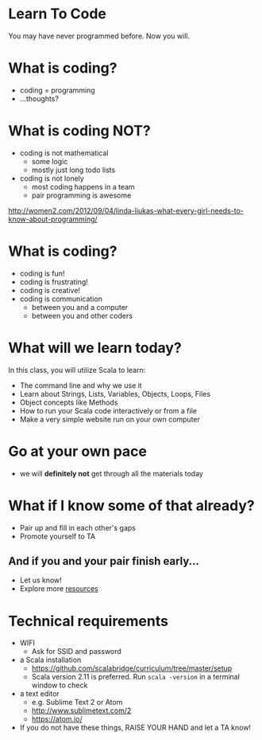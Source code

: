 <!-- next_step 'computers' -->

# Learn To Code

You may have never programmed before. Now you will.

# What is coding?

* coding = programming
* ...thoughts?

# What is coding NOT?

* coding is not mathematical
  * some logic
  * mostly just long todo lists
* coding is not lonely
  * most coding happens in a team
  * pair programming is awesome

<http://women2.com/2012/09/04/linda-liukas-what-every-girl-needs-to-know-about-programming/>

# What is coding?

* coding is fun!
* coding is frustrating!
* coding is creative!
* coding is communication
  * between you and a computer
  * between you and other coders

# What will we learn today?

In this class, you will utilize Scala to learn:

*  The command line and why we use it
*  Learn about Strings, Lists, Variables, Objects, Loops, Files
*  Object concepts like Methods
*  How to run your Scala code interactively or from a file
*  Make a very simple website run on your own computer

# Go at your own pace

* we will **definitely not** get through all the materials today

# What if I know some of that already?

* Pair up and fill in each other's gaps
* Promote yourself to TA

## And if you and your pair finish early...

* Let us know!
* Explore more [resources](https://github.com/scalabridge/curriculum/blob/master/resources.md)

# Technical requirements

* WIFI
  * Ask for SSID and password
* a Scala installation
  * https://github.com/scalabridge/curriculum/tree/master/setup
  * Scala version 2.11 is preferred. Run `scala -version` in a terminal window to check
* a text editor
  * e.g. Sublime Text 2 or Atom
  * http://www.sublimetext.com/2
  * https://atom.io/
* If you do not have these things, RAISE YOUR HAND and let a TA know!


